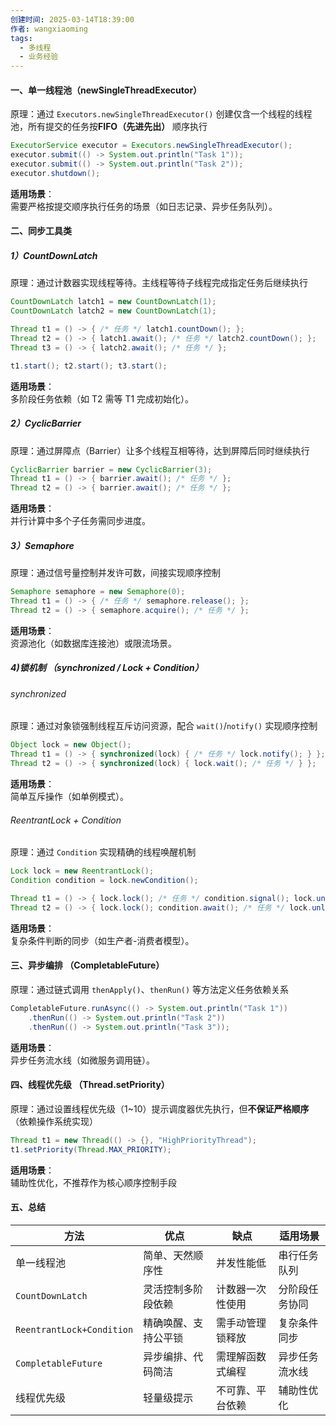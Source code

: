 ```yaml
---
创建时间: 2025-03-14T18:39:00
作者: wangxiaoming
tags:
  - 多线程
  - 业务经验
---
```


#### 一、单一线程池（newSingleThreadExecutor）
原理：通过 `Executors.newSingleThreadExecutor()` 创建仅含一个线程的线程池，所有提交的任务按 ​**FIFO（先进先出）​** 顺序执行

```java
ExecutorService executor = Executors.newSingleThreadExecutor();
executor.submit(() -> System.out.println("Task 1"));
executor.submit(() -> System.out.println("Task 2"));
executor.shutdown();
```
**适用场景**：  
需要严格按提交顺序执行任务的场景（如日志记录、异步任务队列）。

#### 二、同步工具类

##### 1）CountDownLatch
原理：通过计数器实现线程等待。主线程等待子线程完成指定任务后继续执行

```java
CountDownLatch latch1 = new CountDownLatch(1);
CountDownLatch latch2 = new CountDownLatch(1);

Thread t1 = () -> { /* 任务 */ latch1.countDown(); };
Thread t2 = () -> { latch1.await(); /* 任务 */ latch2.countDown(); };
Thread t3 = () -> { latch2.await(); /* 任务 */ };

t1.start(); t2.start(); t3.start();
```
**适用场景**：  
多阶段任务依赖（如 T2 需等 T1 完成初始化）。

##### 2）CyclicBarrier
原理：通过屏障点（Barrier）让多个线程互相等待，达到屏障后同时继续执行

```java
CyclicBarrier barrier = new CyclicBarrier(3);
Thread t1 = () -> { barrier.await(); /* 任务 */ };
Thread t2 = () -> { barrier.await(); /* 任务 */ };
```

**适用场景**：  
并行计算中多个子任务需同步进度。

##### 3）Semaphore
原理：通过信号量控制并发许可数，间接实现顺序控制

```java
Semaphore semaphore = new Semaphore(0);
Thread t1 = () -> { /* 任务 */ semaphore.release(); };
Thread t2 = () -> { semaphore.acquire(); /* 任务 */ };
```

**适用场景**：  
资源池化（如数据库连接池）或限流场景。

##### 4)锁机制 （synchronized / Lock + Condition）

###### synchronized 
原理：通过对象锁强制线程互斥访问资源，配合 `wait()`/`notify()` 实现顺序控制

```java
Object lock = new Object();
Thread t1 = () -> { synchronized(lock) { /* 任务 */ lock.notify(); } };
Thread t2 = () -> { synchronized(lock) { lock.wait(); /* 任务 */ } };
```

**适用场景**：  
简单互斥操作（如单例模式）。

###### ReentrantLock + Condition
原理：通过 `Condition` 实现精确的线程唤醒机制

```java
Lock lock = new ReentrantLock();
Condition condition = lock.newCondition();

Thread t1 = () -> { lock.lock(); /* 任务 */ condition.signal(); lock.unlock(); };
Thread t2 = () -> { lock.lock(); condition.await(); /* 任务 */ lock.unlock(); };
```

**适用场景**：  
复杂条件判断的同步（如生产者-消费者模型）。

#### 三、异步编排 （CompletableFuture）
原理：通过链式调用 `thenApply()`、`thenRun()` 等方法定义任务依赖关系

```java
CompletableFuture.runAsync(() -> System.out.println("Task 1"))
    .thenRun(() -> System.out.println("Task 2"))
    .thenRun(() -> System.out.println("Task 3"));
```

**适用场景**：  
异步任务流水线（如微服务调用链）。
#### 四、线程优先级 （Thread.setPriority）
原理：通过设置线程优先级（1~10）提示调度器优先执行，但 ​**不保证严格顺序**​（依赖操作系统实现）

```java
Thread t1 = new Thread(() -> {}, "HighPriorityThread");
t1.setPriority(Thread.MAX_PRIORITY);
```

**适用场景**：  
辅助性优化，不推荐作为核心顺序控制手段

#### 五、总结

| **方法**                    | ​**优点**    | ​**缺点**  | ​**适用场景** |
| ------------------------- | ---------- | -------- | --------- |
| 单一线程池                     | 简单、天然顺序性   | 并发性能低    | 串行任务队列    |
| `CountDownLatch`          | 灵活控制多阶段依赖  | 计数器一次性使用 | 分阶段任务协同   |
| `ReentrantLock+Condition` | 精确唤醒、支持公平锁 | 需手动管理锁释放 | 复杂条件同步    |
| `CompletableFuture`       | 异步编排、代码简洁  | 需理解函数式编程 | 异步任务流水线   |
| 线程优先级                     | 轻量级提示      | 不可靠、平台依赖 | 辅助性优化     |
